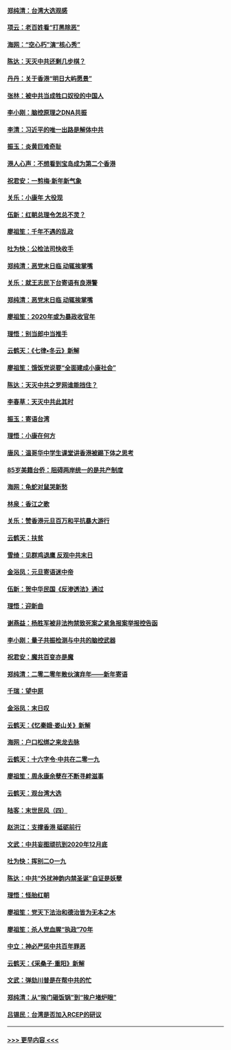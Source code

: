 #### [郑纯清：台湾大选观感](../pages/nsc993/n11786210.md?t=01120644) 
#### [项云：老百姓看“打黑除恶”](../pages/nsc993/n11785398.md?t=01120644) 
#### [海网：“空心朽”演“核心秀”](../pages/nsc993/n11783874.md?t=01120644) 
#### [陈达：天灭中共还剩几步棋？](../pages/nsc993/n11783719.md?t=01120644) 
#### [丹丹：关于香港“明日大屿愿景”](../pages/nsc993/n11783273.md?t=01120644) 
#### [张林：被中共当成牲口奴役的中国人](../pages/nsc993/n11782397.md?t=01120644) 
#### [李小刚：脑控原理之DNA共振](../pages/nsc993/n11780962.md?t=01120644) 
#### [李清：习近平的唯一出路是解体中共](../pages/nsc993/n11780866.md?t=01120644) 
#### [振玉：炎黄巨难奇耻](../pages/nsc993/n11779632.md?t=01120644) 
#### [港人心声：不想看到宝岛成为第二个香港](../pages/nsc993/n11778817.md?t=01120644) 
#### [祝君安：一剪梅‧新年新气象](../pages/nsc993/n11776340.md?t=01120644) 
#### [关乐：小康年 大役现](../pages/nsc993/n11774213.md?t=01120644) 
#### [伍新：红朝总理令怎总不灵？](../pages/nsc993/n11770813.md?t=01120644) 
#### [廖祖笙：千年不遇的乱政](../pages/nsc993/n11770373.md?t=01120644) 
#### [吐为快：公检法司快收手](../pages/nsc993/n11770359.md?t=01120644) 
#### [郑纯清：恶党末日临 动辄挨掌嘴](../pages/nsc993/n11769912.md?t=01120644) 
#### [关乐：就王志民下台寄语有良港警](../pages/nsc993/n11769903.md?t=01120644) 
#### [郑纯清：恶党末日临 动辄挨掌嘴](../pages/nsc993/n11769356.md?t=01120644) 
#### [廖祖笙：2020年或为暴政收官年](../pages/nsc993/n11768216.md?t=01120644) 
#### [理悟：别当郎中当推手](../pages/nsc993/n11768243.md?t=01120644) 
#### [云鹤天：《七律▪冬云》新解](../pages/nsc993/n11768204.md?t=01120644) 
#### [廖祖笙：饿饭党说要“全面建成小康社会”](../pages/nsc993/n11767482.md?t=01120644) 
#### [陈达：天灭中共之罗网谁能挡住？](../pages/nsc993/n11767465.md?t=01120644) 
#### [李春草：天灭中共此其时](../pages/nsc993/n11767452.md?t=01120644) 
#### [振玉：寄语台湾](../pages/nsc993/n11767432.md?t=01120644) 
#### [理悟：小康在何方](../pages/nsc993/n11767394.md?t=01120644) 
#### [唐风：温哥华中学生课堂讲香港被踢下体之思考](../pages/nsc993/n11766848.md?t=01120644) 
#### [85岁美籍台侨：阻碍两岸统一的是共产制度](../pages/nsc993/n11765043.md?t=01120644) 
#### [海网：龟蛇对鼠哭新愁](../pages/nsc993/n11764895.md?t=01120644) 
#### [林泉：香江之歌](../pages/nsc993/n11764415.md?t=01120644) 
#### [关乐：赞香港元旦百万和平抗暴大游行](../pages/nsc993/n11764382.md?t=01120644) 
#### [云鹤天：扶贫](../pages/nsc993/n11764245.md?t=01120644) 
#### [雪绮：见群鸡退鹰  反观中共末日](../pages/nsc993/n11762112.md?t=01120644) 
#### [金浴凤：元旦寄语迷中帝](../pages/nsc993/n11761788.md?t=01120644) 
#### [伍新：贺中华民国《反渗透法》通过](../pages/nsc993/n11761994.md?t=01120644) 
#### [理悟：迎新曲](../pages/nsc993/n11761152.md?t=01120644) 
#### [谢燕益：杨胜军被非法拘禁致死案之紧急报案举报控告函](../pages/nsc993/n11756134.md?t=01120644) 
#### [李小刚：量子共振检测与中共的脑控武器](../pages/nsc993/n11754518.md?t=01120644) 
#### [祝君安：魔共百变亦是魔](../pages/nsc993/n11754469.md?t=01120644) 
#### [郑纯清：二零二零年散伙演弃年——新年寄语](../pages/nsc993/n11754195.md?t=01120644) 
#### [千瑞：望中原](../pages/nsc993/n11754159.md?t=01120644) 
#### [金浴凤：末日叹](../pages/nsc993/n11752359.md?t=01120644) 
#### [云鹤天：《忆秦娥‧娄山关》新解](../pages/nsc993/n11752348.md?t=01120644) 
#### [海网：户口松绑之来龙去脉](../pages/nsc993/n11752328.md?t=01120644) 
#### [云鹤天：十六字令‧中共在二零一九](../pages/nsc993/n11752305.md?t=01120644) 
#### [廖祖笙：周永康余孽在不断寻衅滋事](../pages/nsc993/n11751013.md?t=01120644) 
#### [云鹤天：观台湾大选](../pages/nsc993/n11751007.md?t=01120644) 
#### [陆客：末世民风（四）](../pages/nsc993/n11749203.md?t=01120644) 
#### [赵洪江：支撑香港 砥砺前行](../pages/nsc993/n11748482.md?t=01120644) 
#### [文武：中共妄图顽抗到2020年12月底](../pages/nsc993/n11748446.md?t=01120644) 
#### [吐为快：挥别二O一九](../pages/nsc993/n11748411.md?t=01120644) 
#### [陈达：中共“外扰神韵内禁圣诞”自证是妖孽](../pages/nsc993/n11748226.md?t=01120644) 
#### [理悟：怪胎红朝](../pages/nsc993/n11748206.md?t=01120644) 
#### [廖祖笙：党天下法治和德治皆为无本之木](../pages/nsc993/n11748135.md?t=01120644) 
#### [廖祖笙：杀人党血腥“执政”70年](../pages/nsc993/n11745144.md?t=01120644) 
#### [中立：神必严惩中共百年罪恶](../pages/nsc993/n11744970.md?t=01120644) 
#### [云鹤天：《采桑子‧重阳》新解](../pages/nsc993/n11744948.md?t=01120644) 
#### [文武：弹劾川普是在帮中共的忙](../pages/nsc993/n11744758.md?t=01120644) 
#### [郑纯清：从“挨门砸饭锅”到“挨户堵炉眼”](../pages/nsc993/n11744745.md?t=01120644) 
#### [吕锡民：台湾是否加入RCEP的研议](../pages/nsc993/n11744701.md?t=01120644) 

----
#### [ >>> 更早内容 <<< ](../indexes/nsc993-earlier.md)
